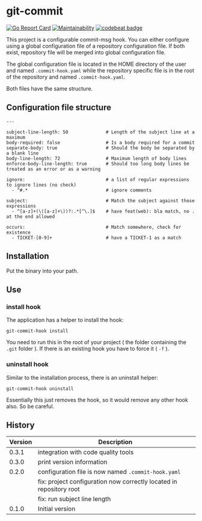 # git-commit

[![Go Report Card](https://goreportcard.com/badge/github.com/sascha-andres/git-commit)](https://goreportcard.com/report/github.com/sascha-andres/git-commit) [![Maintainability](https://api.codeclimate.com/v1/badges/89c3d725bc80fe513869/maintainability)](https://codeclimate.com/github/sascha-andres/git-commit/maintainability) [![codebeat badge](https://codebeat.co/badges/e26b8c40-1ada-41b7-82c6-4dd7e96edde0)](https://codebeat.co/projects/github-com-sascha-andres-git-commit-master)

This project is a configurable commit-msg hook. You can either configure using a global configuration file of a repository configuration file. If both exist, repository file will be merged into global configuration file.

The global configuration file is located in the HOME directory of the user and named `.commit-hook.yaml` while the repository specific file is in the root of the repository and named `.commit-hook.yaml`.

Both files have the same structure.

## Configuration file structure

    ---
    
    subject-line-length: 50              # Length of the subject line at a maximum
    body-required: false                 # Is a body required for a commit
    separate-body: true                  # Should the body be separated by a blank line
    body-line-length: 72                 # Maximum length of body lines
    enforce-body-line-length: true       # Should too long body lines be treated as an error or as a warning
    
    ignore:                              # a list of regular expressions to ignore lines (no check)
      - ^#.*                             # ignore comments
    
    subject:                             # Match the subject against those expressions
      - ^[a-z]+(\([a-z]+\))?:.*[^\.]$    # have feat(web): bla match, no . at the end allowed
    
    occurs:                              # Match somewhere, check for existence
      - TICKET-[0-9]+                    # have a TICKET-1 as a match

## Installation

Put the binary into your path.

## Use

### install hook

The application has a helper to install the hook:

    git-commit-hook install

You need to run this in the root of your project ( the folder containing the `.git` folder ). If there is an existing hook you have to force it ( `-f` ).

### uninstall hook

Similar to the installation process, there is an uninstall helper:

    git-commit-hook uninstall

Essentially this just removes the hook, so it would remove any other hook also. So be careful.

## History

|Version|Description|
|---|---|
|0.3.1|integration with code quality tools|
|0.3.0|print version information|
|0.2.0|configuration file is now named `.commit-hook.yaml`|
||fix: project configuration now correctly located in repository root|
||fix: run subject line length|
|0.1.0|Initial version|

